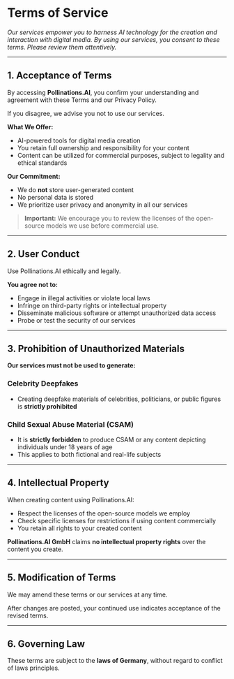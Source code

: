 # Terms of Service

*Our services empower you to harness AI technology for the creation and interaction with digital media. By using our services, you consent to these terms. Please review them attentively.*

---

## 1. Acceptance of Terms

By accessing **Pollinations.AI**, you confirm your understanding and agreement with these Terms and our Privacy Policy. 

If you disagree, we advise you not to use our services.

**What We Offer:**

- AI-powered tools for digital media creation
- You retain full ownership and responsibility for your content
- Content can be utilized for commercial purposes, subject to legality and ethical standards

**Our Commitment:**

- We do **not** store user-generated content
- No personal data is stored
- We prioritize user privacy and anonymity in all our services

> **Important:** We encourage you to review the licenses of the open-source models we use before commercial use.

---

## 2. User Conduct

Use Pollinations.AI ethically and legally. 

**You agree not to:**

- Engage in illegal activities or violate local laws
- Infringe on third-party rights or intellectual property
- Disseminate malicious software or attempt unauthorized data access
- Probe or test the security of our services

---

## 3. Prohibition of Unauthorized Materials

**Our services must not be used to generate:**


### Celebrity Deepfakes

- Creating deepfake materials of celebrities, politicians, or public figures is **strictly prohibited**

### Child Sexual Abuse Material (CSAM)

- It is **strictly forbidden** to produce CSAM or any content depicting individuals under 18 years of age
- This applies to both fictional and real-life subjects

---

## 4. Intellectual Property

When creating content using Pollinations.AI:

- Respect the licenses of the open-source models we employ
- Check specific licenses for restrictions if using content commercially
- You retain all rights to your created content

**Pollinations.AI GmbH** claims **no intellectual property rights** over the content you create.

---

## 5. Modification of Terms

We may amend these terms or our services at any time. 

After changes are posted, your continued use indicates acceptance of the revised terms.

---

## 6. Governing Law

These terms are subject to the **laws of Germany**, without regard to conflict of laws principles.
